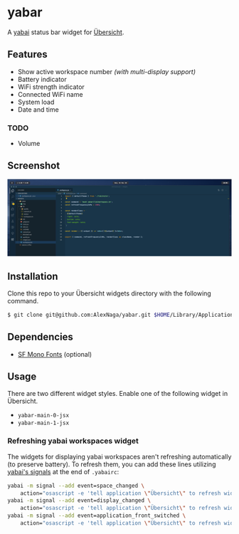 # yabar

A [yabai](https://github.com/koekeishiya/yabai) status bar widget for [Übersicht](https://github.com/felixhageloh/uebersicht).

## Features

- Show active workspace number _(with multi-display support)_
- Battery indicator
- WiFi strength indicator
- Connected WiFi name
- System load
- Date and time

### TODO

- Volume

## Screenshot

![img](./img/screenshot_0.png)

## Installation

Clone this repo to your Übersicht widgets directory with the following command.

```bash
$ git clone git@github.com:AlexNaga/yabar.git $HOME/Library/Application\ Support/Übersicht/widgets/yabar
```

## Dependencies

- [SF Mono Fonts](https://developer.apple.com/fonts/) (optional)

## Usage

There are two different widget styles. Enable one of the following widget in Übersicht.

- `yabar-main-0-jsx`
- `yabar-main-1-jsx`

### Refreshing yabai workspaces widget

The widgets for displaying yabai workspaces aren't refreshing automatically (to preserve battery). To refresh them, you can add these lines utilizing [yabai's signals](https://github.com/koekeishiya/yabai/wiki/Commands#automation-with-rules-and-signals) at the end of `.yabairc`:

```sh
yabai -m signal --add event=space_changed \
    action="osascript -e 'tell application \"Übersicht\" to refresh widget id \"yabar-workspace-jsx\"'"
yabai -m signal --add event=display_changed \
    action="osascript -e 'tell application \"Übersicht\" to refresh widget id \"yabar-workspace-jsx\"'"
yabai -m signal --add event=application_front_switched \
    action="osascript -e 'tell application \"Übersicht\" to refresh widget id \"yabar-workspace-jsx\"'"
```
